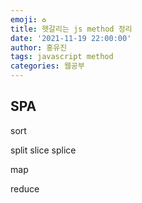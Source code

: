 ```yaml
---
emoji: ♻️
title: 헷갈리는 js method 정리
date: '2021-11-19 22:00:00'
author: 홍유진
tags: javascript method
categories: 웹공부
---
```


<!-- 프로젝트 UX/UI 웹공부 3D Network Server 아키텍쳐 Error -->

## SPA

sort

split
slice
splice

map

reduce
